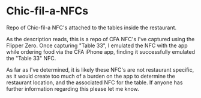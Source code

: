 # Chic-fil-a-NFCs
Repo of Chic-fil-a NFC's attached to the tables inside the restaurant.

As the description reads, this is a repo of CFA NFC's I've captured using the Flipper Zero. Once capturing "Table 33", I emulated the NFC with the app while ordering food via the CFA iPhone app, finding it successfully emulated the "Table 33" NFC. 

As far as I've determined, it is likely these NFC's are not restaurant specific, as it would create too much of a burden on the app to determine the restaurant location, and the associated NFC for the table. If anyone has further information regarding this please let me know. 


